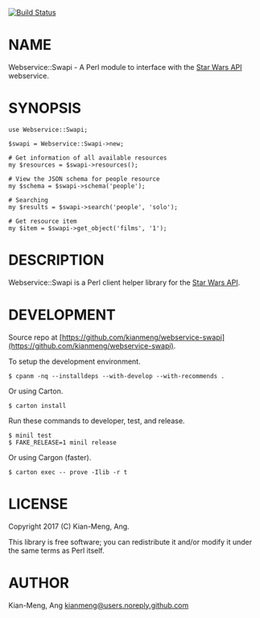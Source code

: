[![Build Status](https://travis-ci.org/kianmeng/webservice-swapi.svg?branch=master)](https://travis-ci.org/kianmeng/webservice-swapi)
# NAME

Webservice::Swapi - A Perl module to interface with the [Star Wars API](http://swapi.co) webservice.

# SYNOPSIS

    use Webservice::Swapi;

    $swapi = Webservice::Swapi->new;

    # Get information of all available resources
    my $resources = $swapi->resources();

    # View the JSON schema for people resource
    my $schema = $swapi->schema('people');

    # Searching
    my $results = $swapi->search('people', 'solo');

    # Get resource item
    my $item = $swapi->get_object('films', '1');

# DESCRIPTION

Webservice::Swapi is a Perl client helper library for the [Star Wars API](http://swapi.co).

# DEVELOPMENT

Source repo at [https://github.com/kianmeng/webservice-swapi](https://github.com/kianmeng/webservice-swapi).

To setup the development environment.

    $ cpanm -nq --installdeps --with-develop --with-recommends .

Or using Carton.

    $ carton install

Run these commands to developer, test, and release.

    $ minil test
    $ FAKE_RELEASE=1 minil release

Or using Cargon (faster).

    $ carton exec -- prove -Ilib -r t

# LICENSE

Copyright 2017 (C) Kian-Meng, Ang.

This library is free software; you can redistribute it and/or modify
it under the same terms as Perl itself.

# AUTHOR

Kian-Meng, Ang <kianmeng@users.noreply.github.com>
